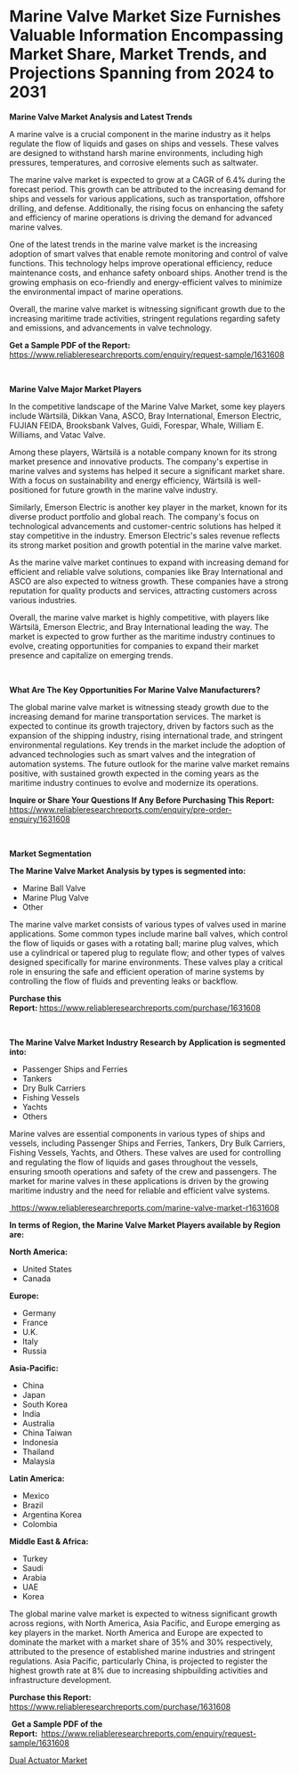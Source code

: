 <p><h1>Marine Valve Market Size Furnishes Valuable Information Encompassing Market Share, Market Trends, and Projections Spanning from 2024 to 2031</h1></p><p><strong>Marine Valve Market Analysis and Latest Trends</strong></p>
<p><p>A marine valve is a crucial component in the marine industry as it helps regulate the flow of liquids and gases on ships and vessels. These valves are designed to withstand harsh marine environments, including high pressures, temperatures, and corrosive elements such as saltwater.</p><p>The marine valve market is expected to grow at a CAGR of 6.4% during the forecast period. This growth can be attributed to the increasing demand for ships and vessels for various applications, such as transportation, offshore drilling, and defense. Additionally, the rising focus on enhancing the safety and efficiency of marine operations is driving the demand for advanced marine valves.</p><p>One of the latest trends in the marine valve market is the increasing adoption of smart valves that enable remote monitoring and control of valve functions. This technology helps improve operational efficiency, reduce maintenance costs, and enhance safety onboard ships. Another trend is the growing emphasis on eco-friendly and energy-efficient valves to minimize the environmental impact of marine operations.</p><p>Overall, the marine valve market is witnessing significant growth due to the increasing maritime trade activities, stringent regulations regarding safety and emissions, and advancements in valve technology.</p></p>
<p><strong>Get a Sample PDF of the Report:&nbsp;</strong> <a href="https://www.reliableresearchreports.com/enquiry/request-sample/1631608">https://www.reliableresearchreports.com/enquiry/request-sample/1631608</a></p>
<p>&nbsp;</p>
<p><strong>Marine Valve Major Market Players</strong></p>
<p><p>In the competitive landscape of the Marine Valve Market, some key players include Wärtsilä, Dikkan Vana, ASCO, Bray International, Emerson Electric, FUJIAN FEIDA, Brooksbank Valves, Guidi, Forespar, Whale, William E. Williams, and Vatac Valve. </p><p>Among these players, Wärtsilä is a notable company known for its strong market presence and innovative products. The company's expertise in marine valves and systems has helped it secure a significant market share. With a focus on sustainability and energy efficiency, Wärtsilä is well-positioned for future growth in the marine valve industry. </p><p>Similarly, Emerson Electric is another key player in the market, known for its diverse product portfolio and global reach. The company's focus on technological advancements and customer-centric solutions has helped it stay competitive in the industry. Emerson Electric's sales revenue reflects its strong market position and growth potential in the marine valve market.</p><p>As the marine valve market continues to expand with increasing demand for efficient and reliable valve solutions, companies like Bray International and ASCO are also expected to witness growth. These companies have a strong reputation for quality products and services, attracting customers across various industries.</p><p>Overall, the marine valve market is highly competitive, with players like Wärtsilä, Emerson Electric, and Bray International leading the way. The market is expected to grow further as the maritime industry continues to evolve, creating opportunities for companies to expand their market presence and capitalize on emerging trends.</p></p>
<p>&nbsp;</p>
<p><strong>What Are The Key Opportunities For Marine Valve Manufacturers?</strong></p>
<p><p>The global marine valve market is witnessing steady growth due to the increasing demand for marine transportation services. The market is expected to continue its growth trajectory, driven by factors such as the expansion of the shipping industry, rising international trade, and stringent environmental regulations. Key trends in the market include the adoption of advanced technologies such as smart valves and the integration of automation systems. The future outlook for the marine valve market remains positive, with sustained growth expected in the coming years as the maritime industry continues to evolve and modernize its operations.</p></p>
<p><strong>Inquire or Share Your Questions If Any Before Purchasing This Report:</strong> <a href="https://www.reliableresearchreports.com/enquiry/pre-order-enquiry/1631608">https://www.reliableresearchreports.com/enquiry/pre-order-enquiry/1631608</a></p>
<p>&nbsp;</p>
<p><strong>Market Segmentation</strong></p>
<p><strong>The Marine Valve Market Analysis by types is segmented into:</strong></p>
<p><ul><li>Marine Ball Valve</li><li>Marine Plug Valve</li><li>Other</li></ul></p>
<p><p>The marine valve market consists of various types of valves used in marine applications. Some common types include marine ball valves, which control the flow of liquids or gases with a rotating ball; marine plug valves, which use a cylindrical or tapered plug to regulate flow; and other types of valves designed specifically for marine environments. These valves play a critical role in ensuring the safe and efficient operation of marine systems by controlling the flow of fluids and preventing leaks or backflow.</p></p>
<p><strong>Purchase this Report:&nbsp;</strong><a href="https://www.reliableresearchreports.com/purchase/1631608">https://www.reliableresearchreports.com/purchase/1631608</a></p>
<p>&nbsp;</p>
<p><strong>The Marine Valve Market Industry Research by Application is segmented into:</strong></p>
<p><ul><li>Passenger Ships and Ferries</li><li>Tankers</li><li>Dry Bulk Carriers</li><li>Fishing Vessels</li><li>Yachts</li><li>Others</li></ul></p>
<p><p>Marine valves are essential components in various types of ships and vessels, including Passenger Ships and Ferries, Tankers, Dry Bulk Carriers, Fishing Vessels, Yachts, and Others. These valves are used for controlling and regulating the flow of liquids and gases throughout the vessels, ensuring smooth operations and safety of the crew and passengers. The market for marine valves in these applications is driven by the growing maritime industry and the need for reliable and efficient valve systems.</p></p>
<p><a href="https://www.reliableresearchreports.com/marine-valve-market-r1631608">&nbsp;https://www.reliableresearchreports.com/marine-valve-market-r1631608</a></p>
<p><strong>In terms of Region, the Marine Valve Market Players available by Region are:</strong></p>
<p>
    <p> <strong> North America: </strong>
        <ul>
            <li>United States</li>
            <li>Canada</li>
        </ul>
        </p> 
    <p> <strong> Europe: </strong>
        <ul>
            <li>Germany</li>
            <li>France</li>
            <li>U.K.</li>
            <li>Italy</li>
            <li>Russia</li>
        </ul>
        </p> 
    <p> <strong> Asia-Pacific: </strong>
        <ul>
            <li>China</li>
            <li>Japan</li>
            <li>South Korea</li>
            <li>India</li>
            <li>Australia</li>
            <li>China Taiwan</li>
            <li>Indonesia</li>
            <li>Thailand</li>
            <li>Malaysia</li>
        </ul>
        </p> 
    <p> <strong> Latin America: </strong>
        <ul>
            <li>Mexico</li>
            <li>Brazil</li>
            <li>Argentina Korea</li>
            <li>Colombia</li>
        </ul>
        </p> 
    <p> <strong> Middle East & Africa: </strong>
        <ul>
            <li>Turkey</li>
            <li>Saudi</li>
            <li>Arabia</li>
            <li>UAE</li>
            <li>Korea</li>
        </ul>
    </p>
    </p>
<p><p>The global marine valve market is expected to witness significant growth across regions, with North America, Asia Pacific, and Europe emerging as key players in the market. North America and Europe are expected to dominate the market with a market share of 35% and 30% respectively, attributed to the presence of established marine industries and stringent regulations. Asia Pacific, particularly China, is projected to register the highest growth rate at 8% due to increasing shipbuilding activities and infrastructure development.</p></p>
<p><strong>Purchase this Report: </strong><a href="https://www.reliableresearchreports.com/purchase/1631608">https://www.reliableresearchreports.com/purchase/1631608</a></p>
<p>&nbsp;<strong>Get a Sample PDF of the Report:&nbsp;&nbsp;</strong><a href="https://www.reliableresearchreports.com/enquiry/request-sample/1631608">https://www.reliableresearchreports.com/enquiry/request-sample/1631608</a></p>
<p><strong></strong></p>
<p><p><a href="https://github.com/marloy8/Market-Research-Report-List-5/blob/main/dual-actuator-market.md">Dual Actuator Market</a></p></p>